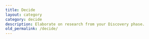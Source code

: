 ```yaml
---
title: Decide
layout: category
category: decide
description: Elaborate on research from your Discovery phase.
old_permalink: /decide/
---
```

